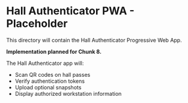 # Hall Authenticator PWA - Placeholder

This directory will contain the Hall Authenticator Progressive Web App.

**Implementation planned for Chunk 8.**

The Hall Authenticator app will:
- Scan QR codes on hall passes
- Verify authentication tokens
- Upload optional snapshots
- Display authorized workstation information
